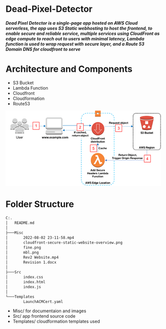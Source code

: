 # Dead-Pixel-Detector

##### Dead Pixel Detector is a single-page app hosted on **AWS Cloud serverless**, the app uses **S3 Static webhosting** to host the frontend, to enable secure and reliable service, multiple services using **CloudFront** as edge compute to reach out to users with minimal latency, **Lambda** function is used to wrap request with secure layer, and a **Route 53** Domain DNS for cloudfront to serve 


# Architecture and Components
- S3 Bucket
- Lambda Function
- Cloudfront
- Cloudformation
- Route53

![Source: AWS](Misc/cloudfront-secure-static-website-overview.png)

# Folder Structure
```
C:.
│   README.md
│
├───Misc
│       2022-08-02 23-11-58.mp4
│       cloudfront-secure-static-website-overview.png
│       fine.png
│       mbl.png
│       Rev2 Website.mp4
│       Revision 1.docx
│
├───Src
│       index.css
│       index.html
│       index.js
│
└───Templates
        LaunchACMCert.yaml
```

- Misc/ for documentaion and images
- Src/ app frontend source code
- Templates/ cloudformation templates used

#